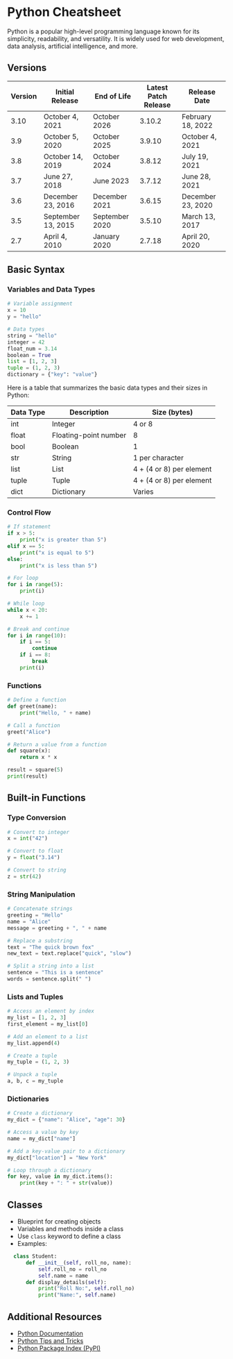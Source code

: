 # Python Cheatsheet

Python is a popular high-level programming language known for its simplicity, readability, and versatility. It is widely used for web development, data analysis, artificial intelligence, and more.

## Versions

| Version | Initial Release    | End of Life    | Latest Patch Release | Release Date      |
| ------- | ------------------ | -------------- | -------------------- | ----------------- |
| 3.10    | October 4, 2021    | October 2026   | 3.10.2               | February 18, 2022 |
| 3.9     | October 5, 2020    | October 2025   | 3.9.10               | October 4, 2021   |
| 3.8     | October 14, 2019   | October 2024   | 3.8.12               | July 19, 2021     |
| 3.7     | June 27, 2018      | June 2023      | 3.7.12               | June 28, 2021     |
| 3.6     | December 23, 2016  | December 2021  | 3.6.15               | December 23, 2020 |
| 3.5     | September 13, 2015 | September 2020 | 3.5.10               | March 13, 2017    |
| 2.7     | April 4, 2010      | January 2020   | 2.7.18               | April 20, 2020    |

## Basic Syntax

### Variables and Data Types

```python
# Variable assignment
x = 10
y = "hello"

# Data types
string = "hello"
integer = 42
float_num = 3.14
boolean = True
list = [1, 2, 3]
tuple = (1, 2, 3)
dictionary = {"key": "value"}
```

Here is a table that summarizes the basic data types and their sizes in Python:

| Data Type | Description           | Size (bytes)             |
| --------- | --------------------- | ------------------------ |
| int       | Integer               | 4 or 8                   |
| float     | Floating-point number | 8                        |
| bool      | Boolean               | 1                        |
| str       | String                | 1 per character          |
| list      | List                  | 4 + (4 or 8) per element |
| tuple     | Tuple                 | 4 + (4 or 8) per element |
| dict      | Dictionary            | Varies                   |

### Control Flow

```python
# If statement
if x > 5:
    print("x is greater than 5")
elif x == 5:
    print("x is equal to 5")
else:
    print("x is less than 5")

# For loop
for i in range(5):
    print(i)

# While loop
while x < 20:
    x += 1

# Break and continue
for i in range(10):
    if i == 5:
        continue
    if i == 8:
        break
    print(i)
```

### Functions

```python
# Define a function
def greet(name):
    print("Hello, " + name)

# Call a function
greet("Alice")

# Return a value from a function
def square(x):
    return x * x

result = square(5)
print(result)
```

## Built-in Functions

### Type Conversion

```python
# Convert to integer
x = int("42")

# Convert to float
y = float("3.14")

# Convert to string
z = str(42)
```

### String Manipulation

```python
# Concatenate strings
greeting = "Hello"
name = "Alice"
message = greeting + ", " + name

# Replace a substring
text = "The quick brown fox"
new_text = text.replace("quick", "slow")

# Split a string into a list
sentence = "This is a sentence"
words = sentence.split(" ")
```

### Lists and Tuples

```python
# Access an element by index
my_list = [1, 2, 3]
first_element = my_list[0]

# Add an element to a list
my_list.append(4)

# Create a tuple
my_tuple = (1, 2, 3)

# Unpack a tuple
a, b, c = my_tuple
```

### Dictionaries

```python
# Create a dictionary
my_dict = {"name": "Alice", "age": 30}

# Access a value by key
name = my_dict["name"]

# Add a key-value pair to a dictionary
my_dict["location"] = "New York"

# Loop through a dictionary
for key, value in my_dict.items():
    print(key + ": " + str(value))
```

## Classes

- Blueprint for creating objects
- Variables and methods inside a class
- Use `class` keyword to define a class
- Examples:

```python
  class Student:
      def __init__(self, roll_no, name):
          self.roll_no = roll_no
          self.name = name
      def display_details(self):
          print("Roll No:", self.roll_no)
          print("Name:", self.name)
```

## Additional Resources

- [Python Documentation](https://docs.python.org/3/)
- [Python Tips and Tricks](https://realpython.com/tutorials/best-practices/)
- [Python Package Index (PyPI)](https://pypi.org/)
